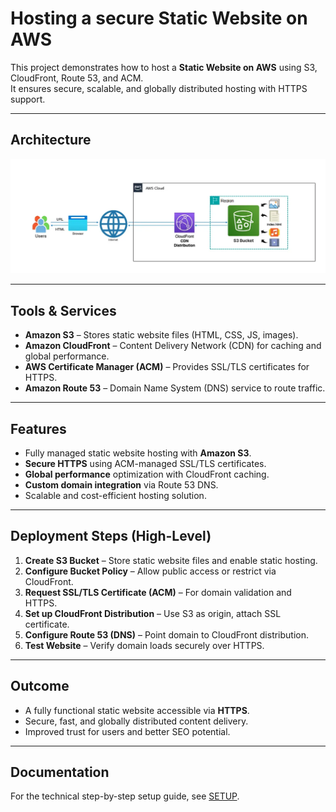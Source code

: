 # Hosting a secure Static Website on AWS

This project demonstrates how to host a **Static Website on AWS** using S3, CloudFront, Route 53, and ACM.  
It ensures secure, scalable, and globally distributed hosting with HTTPS support.

---

## Architecture

![Architecture Diagram](Architecture.png)  

---


## Tools & Services
- **Amazon S3** – Stores static website files (HTML, CSS, JS, images).  
- **Amazon CloudFront** – Content Delivery Network (CDN) for caching and global performance.  
- **AWS Certificate Manager (ACM)** – Provides SSL/TLS certificates for HTTPS.  
- **Amazon Route 53** – Domain Name System (DNS) service to route traffic.  

---

## Features
- Fully managed static website hosting with **Amazon S3**.  
- **Secure HTTPS** using ACM-managed SSL/TLS certificates.  
- **Global performance** optimization with CloudFront caching.  
- **Custom domain integration** via Route 53 DNS.  
- Scalable and cost-efficient hosting solution.  

---

## Deployment Steps (High-Level)
1. **Create S3 Bucket** – Store static website files and enable static hosting.  
2. **Configure Bucket Policy** – Allow public access or restrict via CloudFront.  
3. **Request SSL/TLS Certificate (ACM)** – For domain validation and HTTPS.  
4. **Set up CloudFront Distribution** – Use S3 as origin, attach SSL certificate.  
5. **Configure Route 53 (DNS)** – Point domain to CloudFront distribution.  
6. **Test Website** – Verify domain loads securely over HTTPS.  

---

## Outcome
- A fully functional static website accessible via **HTTPS**.  
- Secure, fast, and globally distributed content delivery.  
- Improved trust for users and better SEO potential. 

---

## Documentation
For the technical step-by-step setup guide, see [SETUP](SETUP.md).  
